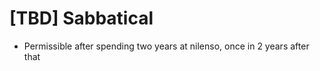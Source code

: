 # \[TBD\] Sabbatical

* Permissible after spending two years at nilenso, once in 2 years after that

